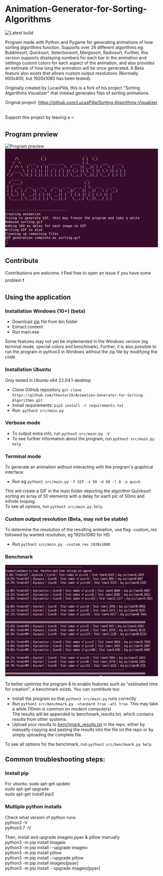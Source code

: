 # Animation-Generator-for-Sorting-Algorithms

![Latest build](https://github.com/thestar19/Animation-Generator-for-Sorting-Algorithms/actions/workflows/python-app.yml/badge.svg)


Program made with Python and Pygame for generating animations of how sorting algorithms function.
Supports over 26 different algorithms eg: Bubblesort, Quicksort, Selectionsort, Mergesort, Radixsort.
Further, this version supports displaying numbers for each bar in the animation and settings custom colors for each aspect of the animation, and also provides an estimate of how long the animation will be once generated.
A Beta feature also exists that allows custom output resolutions (Normally 900x400, but 1920x1080 has been tested).

Originally created by LucasPilla, this is a fork of his project "Sorting Algorithms Visualizer" that instead generates files of sorting animations.

Original project: https://github.com/LucasPilla/Sorting-Algorithms-Visualizer

 \
Support this project by leaving a :star:

## Program preview
<img src="res/sorting_thumbnail.gif" alt="Program preview" width="450" height=600>

<img src="res/terminal_view.png" alt="Terminal preview" width="520" height=324>

## Contribute
Contributions are welcome.
:exclamation: Feel free to open an issue if you have some problem :exclamation:

## Using the application

### Installation Windows (10+) (beta)
- Download [zip](https://github.com/thestar19/Animation-Generator-for-Sorting-Algorithms/raw/main/bin/Animation-Generator-for-Sorting-Algorithms_beta.zip) file from bin folder
- Extract content
- Run main.exe
  
Some features may not yet be implemented in the Windows version (eg terminal mode, special colors and benchmark).
Further, it is also possible to run the program in python3 in Windows without the zip file by modifying the code.


### Installation Ubuntu
Only tested in Ubuntu x64 22.04.1-desktop
- Clone GitHub repository `git clone https://github.com/thestar19/Animation-Generator-for-Sorting-Algorithms.git`
- Install requirements: `pip3 install -r requirements.txt`
- Run: `python3 src/main.py`
### Verbose mode
- To output extra info, run `python3 src/main.py -V`
- To see further information about the program, run `python3 src/main.py help`
### Terminal mode
To generate an animation without interacting with the program's graphical interface:
- Run eg `python3 src/main.py -f GIF -s 50 -d 50 -l 0 -a quick`
  
This will create a GIF in the main folder depicting the algorithm Quicksort sorting an array of 50 elements with a delay for each pic of 50ms and infinite looping.\
To see all options, run `python3 src/main.py help`

### Custom output resolution (Beta, may not be stable)
To determine the resolution of the resulting animation, use flag -custom_res followed by wanted resolution, eg 1920x1080 for HD.
- Run `python3 src/main.py -custom_res 1920x1080`

### Benchmark
<img src="res/benchmark.png" alt="benchmark preview" width="795" height=366>

To better optimize the program & to enable features such as "estimated time for creation", a benchmark exists.
You can contribute too:
- Install the program so that `python3 src/main.py` runs correctly
- Run `python3 src/benchmark.py -standard true -atl true`. This may take a while (10min is common on modern computers) \
    The results will be appended to benchmark_results.txt, which contains results from other systems.
- Upload your results to [benchmark_results.txt](benchmark_results.txt) in the repo, either by manually copying and pasting the results into the file on the repo or by simply uploading the complete file.


To see all options for the benchmark, run `python3 src/benchmark.py help`

## Common troubleshooting steps:
### Install pip
For ubuntu: sudo apt-get update\
            sudo apt-get upgrade\
            sudo apt-get install pip3


### Multiple python installs
Check what version of python runs:\
  python3 -V\
  python3.7 -V
  
Then, install and upgrade imageio,pyav & pillow manually\
  python3 -m pip install imageio\
  python3 -m pip install --upgrade imageio\
  python3 -m pip install pillow\
  python3 -m pip install --upgrade pillow\
  python3 -m pip install imageio[pyav]\
  python3 -m pip install --upgrade imageio[pyav]
